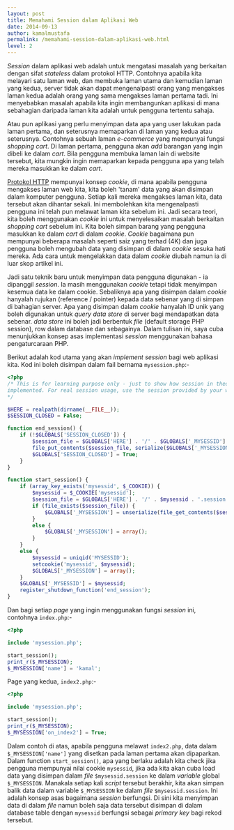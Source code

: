 ```yaml
---
layout: post
title: Memahami Session dalam Aplikasi Web
date: 2014-09-13
author: kamalmustafa
permalink: /memahami-session-dalam-aplikasi-web.html
level: 2
---
```


_Session_ dalam aplikasi web adalah untuk mengatasi masalah yang berkaitan dengan sifat _stateless_ dalam protokol HTTP. Contohnya apabila kita melayari satu laman web, dan membuka laman utama dan kemudian laman yang kedua, server tidak akan dapat mengenalpasti orang yang mengakses laman kedua adalah orang yang sama mengakses laman pertama tadi. Ini menyebabkan masalah apabila kita ingin membangunkan aplikasi di mana sebahagian daripada laman kita adalah untuk pengguna tertentu sahaja.

<!--more-->

Atau pun aplikasi yang perlu menyimpan data apa yang user lakukan pada laman pertama, dan seterusnya memaparkan di laman yang kedua atau seterusnya. Contohnya sebuah laman _e-commerce_ yang mempunyai fungsi _shopping cart_. Di laman pertama, pengguna akan _add_ barangan yang ingin dibeli ke dalam _cart_. Bila pengguna membuka laman lain di website tersebut, kita mungkin ingin memaparkan kepada pengguna apa yang telah mereka masukkan ke dalam _cart_.

[Protokol HTTP][1] mempunyai konsep _cookie_, di mana apabila pengguna mengakses laman web kita, kita boleh 'tanam' data yang akan disimpan dalam komputer pengguna. Setiap kali mereka mengakses laman kita, data tersebut akan dihantar sekali. Ini membolehkan kita mengenalpasti pengguna ini telah pun melawat laman kita sebelum ini. Jadi secara teori, kita boleh menggunakan _cookie_ ini untuk menyelesaikan masalah berkaitan _shopping cart_ sebelum ini. Kita boleh simpan barang yang pengguna masukkan ke dalam _cart_ di dalam _cookie_. _Cookie_ bagaimana pun mempunyai beberapa masalah seperti saiz yang terhad (4K) dan juga pengguna boleh mengubah data yang disimpan di dalam _cookie_ sesuka hati mereka. Ada cara untuk mengelakkan data dalam _cookie_ diubah namun ia di luar skop artikel ini.

Jadi satu teknik baru untuk menyimpan data pengguna digunakan - ia dipanggil _session_. Ia masih menggunakan _cookie_ tetapi tidak menyimpan kesemua data ke dalam cookie. Sebaliknya apa yang disimpan dalam _cookie_ hanyalah rujukan (reference / pointer) kepada data sebenar yang di simpan di bahagian server. Apa yang disimpan dalam _cookie_ hanyalah ID unik yang boleh digunakan untuk _query_ _data store_ di server bagi mendapatkan data sebenar. _data store_ ini boleh jadi berbentuk _file_ (default storage PHP session), row dalam database dan sebagainya. Dalam tulisan ini, saya cuba menunjukkan konsep asas implementasi _session_ menggunakan bahasa pengaturcaraan PHP.

Berikut adalah kod utama yang akan _implement_ _session_ bagi web aplikasi kita. Kod ini boleh disimpan dalam fail bernama `mysession.php`:-

```php
<?php
/* This is for learning purpose only - just to show how session in theory being
implemented. For real session usage, use the session provided by your web framework.
*/

$HERE = realpath(dirname(__FILE__));
$SESSION_CLOSED = False;

function end_session() {
    if (!$GLOBALS['SESSION_CLOSED']) {
        $session_file = $GLOBALS['HERE'] . '/' . $GLOBALS['_MYSESSID'] . '.session';
        file_put_contents($session_file, serialize($GLOBALS['_MYSESSION']));
        $GLOBALS['SESSION_CLOSED'] = True;
    }
}

function start_session() {
    if (array_key_exists('mysessid', $_COOKIE)) {
        $mysessid = $_COOKIE['mysessid'];
        $session_file = $GLOBALS['HERE'] . '/' . $mysessid . '.session';
        if (file_exists($session_file)) {
            $GLOBALS['_MYSESSION'] = unserialize(file_get_contents($session_file));
        }
        else {
            $GLOBALS['_MYSESSION'] = array();
        }
    }
    else {
        $mysessid = uniqid('MYSESSID');
        setcookie('mysessid', $mysessid);
        $GLOBALS['_MYSESSION'] = array();
    }
    $GLOBALS['_MYSESSID'] = $mysessid;
    register_shutdown_function('end_session');
}
```

Dan bagi setiap _page_ yang ingin menggunakan fungsi _session_ ini, contohnya `index.php`:-

```php
<?php

include 'mysession.php';

start_session();
print_r($_MYSESSION);
$_MYSESSION['name'] = 'kamal';
```

Page yang kedua, `index2.php`:-

```php
<?php

include 'mysession.php';

start_session();
print_r($_MYSESSION);
$_MYSESSION['on_index2'] = True;
```

Dalam contoh di atas, apabila pengguna melawat `index2.php`, data dalam `$_MYSESSION['name']` yang disetkan pada laman pertama akan dipaparkan. Dalam function `start_session()`, apa yang berlaku adalah kita check jika pengguna mempunyai nilai cookie `mysessid`, jika ada kita akan cuba load data yang disimpan dalam _file_ `$mysessid.session` ke dalam _variable_ global `$_MYSESSION`. Manakala setiap kali _script_ tersebut berakhir, kita akan simpan balik data dalam variable `$_MYSESSION` ke dalam _file_ `$mysessid.session`. Ini adalah konsep asas bagaimana _session_ berfungsi. Di sini kita menyimpan data di dalam _file_ namun boleh saja data tersebut disimpan di dalam database table dengan `mysessid` berfungsi sebagai _primary key_ bagi rekod tersebut.

[1]:http://tools.ietf.org/html/rfc2616
